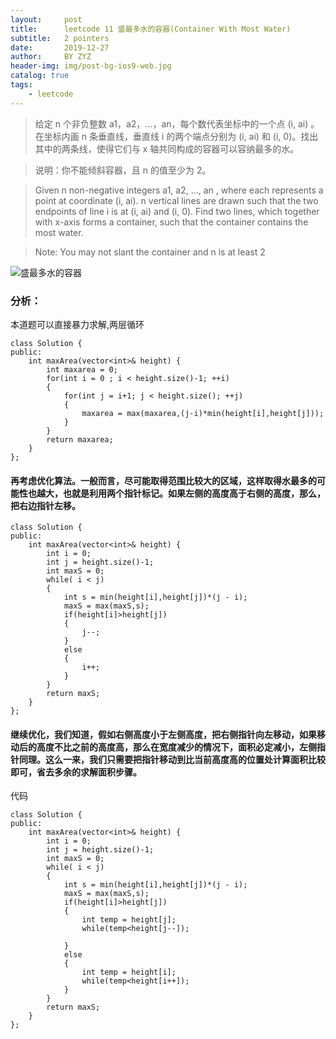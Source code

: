 ```yaml
---
layout:     post
title:      leetcode 11 盛最多水的容器(Container With Most Water)
subtitle:   2 pointers
date:       2019-12-27
author:     BY ZYZ
header-img: img/post-bg-ios9-web.jpg
catalog: true
tags:
    - leetcode
---
```

> 给定 n 个非负整数 a1，a2，...，an，每个数代表坐标中的一个点 (i, ai) 。在坐标内画 n 条垂直线，垂直线 i 的两个端点分别为 (i, ai) 和 (i, 0)。找出其中的两条线，使得它们与 x 轴共同构成的容器可以容纳最多的水。

>说明：你不能倾斜容器，且 n 的值至少为 2。

> Given n non-negative integers a1, a2, ..., an , where each represents a point at coordinate (i, ai). n vertical lines are drawn such that the two endpoints of line i is at (i, ai) and (i, 0). Find two lines, which together with x-axis forms a container, such that the container contains the most water.

> Note: You may not slant the container and n is at least 2

![盛最多水的容器](https://s3-lc-upload.s3.amazonaws.com/uploads/2018/07/17/question_11.jpg)

### 分析：

本道题可以直接暴力求解,两层循环

```
class Solution {
public:
    int maxArea(vector<int>& height) {
        int maxarea = 0;
        for(int i = 0 ; i < height.size()-1; ++i)
        {
            for(int j = i+1; j < height.size(); ++j)
            {
                maxarea = max(maxarea,(j-i)*min(height[i],height[j]));
            }
        }
        return maxarea;
    }
};
```

#### 再考虑优化算法。一般而言，尽可能取得范围比较大的区域，这样取得水最多的可能性也越大，也就是利用两个指针标记。如果左侧的高度高于右侧的高度，那么，把右边指针左移。

```
class Solution {
public:
    int maxArea(vector<int>& height) {
        int i = 0;
        int j = height.size()-1;
        int maxS = 0;
        while( i < j)
        {
            int s = min(height[i],height[j])*(j - i);
            maxS = max(maxS,s);
            if(height[i]>height[j])
            {
                j--;
            }
            else
            {
                i++;
            }
        }
        return maxS;
    }
};
```

#### 继续优化，我们知道，假如右侧高度小于左侧高度，把右侧指针向左移动，如果移动后的高度不比之前的高度高，那么在宽度减少的情况下，面积必定减小，左侧指针同理。这么一来，我们只需要把指针移动到比当前高度高的位置处计算面积比较即可，省去多余的求解面积步骤。
代码

```
class Solution {
public:
    int maxArea(vector<int>& height) {
        int i = 0;
        int j = height.size()-1;
        int maxS = 0;
        while( i < j)
        {
            int s = min(height[i],height[j])*(j - i);
            maxS = max(maxS,s);
            if(height[i]>height[j])
            {
                int temp = height[j];
                while(temp<height[j--]);
                
            }
            else
            {
                int temp = height[i];
                while(temp<height[i++]);    
            }
        }
        return maxS;
    }
};
```
